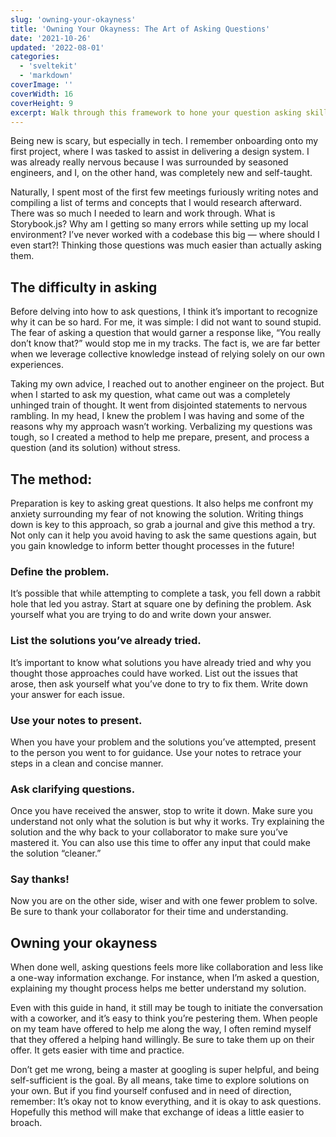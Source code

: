 ```yaml
---
slug: 'owning-your-okayness'
title: 'Owning Your Okayness: The Art of Asking Questions'
date: '2021-10-26'
updated: '2022-08-01'
categories:
  - 'sveltekit'
  - 'markdown'
coverImage: ''
coverWidth: 16
coverHeight: 9
excerpt: Walk through this framework to hone your question asking skills.
---
```


Being new is scary, but especially in tech. I remember onboarding onto my first project, where I was tasked to assist in delivering a design system. I was already really nervous because I was surrounded by seasoned engineers, and I, on the other hand, was completely new and self-taught. 

Naturally, I spent most of the first few meetings furiously writing notes and compiling a list of terms and concepts that I would research afterward. There was so much I needed to learn and work through. What is Storybook.js? Why am I getting so many errors while setting up my local environment? I’ve never worked with a codebase this big — where should I even start?!  Thinking those questions was much easier than actually asking them.

## The difficulty in asking
Before delving into how to ask questions, I think it’s important to recognize why it can be so hard. For me, it was simple: I did not want to sound stupid. The fear of asking a question that would garner a response like, “You really don’t know that?” would stop me in my tracks. The fact is, we are far better when we leverage collective knowledge instead of relying solely on our own experiences. 

Taking my own advice, I reached out to another engineer on the project. But when I started to ask my question, what came out was a completely unhinged train of thought. It went from disjointed statements to nervous rambling. In my head, I knew the problem I was having and some of the reasons why my approach wasn’t working. Verbalizing my questions was tough, so I created a method to help me prepare, present, and process a question (and its solution) without stress.  

## The method:
Preparation is key to asking great questions. It also helps me confront my anxiety surrounding my fear of not knowing the solution. Writing things down is key to this approach, so grab a journal and give this method a try. Not only can it help you avoid having to ask the same questions again, but you gain knowledge to inform better thought processes in the future!  


### Define the problem. 
It’s possible that while attempting to complete a task, you fell down a rabbit hole that led you astray. Start at square one by defining the problem. Ask yourself what you are trying to do and write down your answer.

### List the solutions you’ve already tried. 
It’s important to know what solutions you have already tried and why you thought those approaches could have worked. List out the issues that arose, then ask yourself what you’ve done to try to fix them. Write down your answer for each issue.


### Use your notes to present. 
When you have your problem and the solutions you’ve attempted, present to the person you went to for guidance. Use your notes to retrace your steps in a clean and concise manner. 

### Ask clarifying questions. 
Once you have received the answer, stop to write it down. Make sure you understand not only what the solution is but why it works. Try explaining the solution and the why back to your collaborator to make sure you’ve mastered it. You can also use this time to offer any input that could make the solution “cleaner.” 

### Say thanks! 
Now you are on the other side, wiser and with one fewer problem to solve. Be sure to thank your collaborator for their time and understanding.


## Owning your okayness
When done well, asking questions feels more like collaboration and less like a one-way information exchange. For instance, when I’m asked a question, explaining my thought process helps me better understand my solution. 

Even with this guide in hand, it still may be tough to initiate the conversation with a coworker, and it’s easy to think you’re pestering them. When people on my team have offered to help me along the way, I often remind myself that they offered a helping hand willingly. Be sure to take them up on their offer. It gets easier with time and practice. 

Don’t get me wrong, being a master at googling is super helpful, and being self-sufficient is the goal. By all means, take time to explore solutions on your own. But if you find yourself confused and in need of direction, remember: It’s okay not to know everything, and it is okay to ask questions. Hopefully this method will make that exchange of ideas a little easier to broach. 
